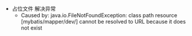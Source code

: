 - 占位文件 解决异常
    - Caused by: java.io.FileNotFoundException: class path resource [mybatis/mapper/dev/] cannot be resolved to URL because it does not exist